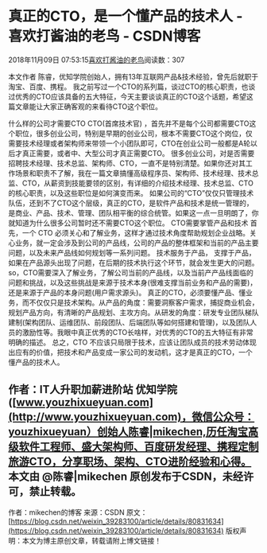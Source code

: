 
# 真正的CTO，是一个懂产品的技术人 - 喜欢打酱油的老鸟 - CSDN博客


2018年11月09日 07:53:15[喜欢打酱油的老鸟](https://me.csdn.net/weixin_42137700)阅读数：307


本文作者 陈睿，优知学院创始人，拥有13年互联网产品&技术经验，曾先后就职于淘宝、百度、携程。
我之前写过一个CTO的系列篇，谈过CTO的核心职责，也谈过优秀的CTO应该具备的五大特征，今天主要谈谈真正的CTO这个话题，希望这篇文章能让大家正确客观的来看待CTO这个职位。

什么样的公司才需要CTO
CTO(首席技术官) ，首先并不是每个公司都需要CTO这个职位，很多创业公司，特别是早期的创业公司，根本不需要CTO这个岗位，仅需要技术经理或者架构师来带领一个小团队即可，CTO在创业公司一般都是A轮以后才真正需要，或者中、大型公司才真正需要CTO。
很多创业公司，对是否需要招聘技术经理、技术总监、架构师、CTO，一直不是特别清楚。如果你还对其工作场景和职责不了解，我在一篇文章搞懂高级程序员、架构师、技术经理、技术总监、CTO，从薪资到技能要领的区别，有详细的介绍技术经理、技术总监、CTO的核心职责，以及这些职位是如何演变而来。
如果公司的“CTO”仅仅只管理技术队伍，还到不了CTO这个层级，真正的CTO，是软件产品和技术是统一管理的，是商业、产品、技术、管理、团队相平衡的综合统管。如果这一点一旦明朗了，你就知道为什么很多公司暂时还不需要CTO这个职位。
CTO需要掌管产品和技术
首先，一个 CTO 必须关心和了解业务，这样才通过技术角度帮助规划企业战略。关心业务，就一定会涉及到公司的产品线，公司的产品的整体框架和当前的产品主要问题，以及未来产品线如何规划等一系列问题。
技术服务于产品， 支撑于产品，如果在产品源头出现了问题，在后期的技术执行这个环节，就会发生更大的问题。so，CTO需要深入了解业务，了解公司当前的产品线，以及当前产产品线面临的问题和挑战，以及这些挑战是来源于技术本身(很难支撑当前业务和产品的需要)，还是来源于产品的本身问题(用户需求源头)。
真正的CTO，必须要懂产品、懂业务，而不仅仅只是技术架构。从产品的角度：需要洞察客户需求，捕捉商业机会，规划产品方向，有清晰的产品规划、主攻方向。从研发的角度：研发专业团队梯队建制(架构团队、运维团队、前段团队、后端团队等如何搭建和管理)，以及团队人员的激励性等。我眼中真正优秀的CTO长啥样，对优秀的CTO的五大特征有非常明确的描述。
总之，CTO 不应该只局限于技术，应该让团队成员的技术劳动体现出应有的价值，把技术和产品变成一家公司的发动机，这才是真正的CTO，一个懂产品的技术人。

作者：IT人升职加薪进阶站 优知学院 ([www.youzhixueyuan.com](http://www.youzhixueyuan.com)，微信公众号：youzhixueyuan）创始人陈睿|mikechen,历任淘宝高级软件工程师、盛大架构师、百度研发经理、携程定制旅游CTO，分享职场、架构、CTO进阶经验和心得。
本文由 @陈睿|mikechen 原创发布于CSDN，未经许可，禁止转载。
---------------------
作者：mikechen的博客
来源：CSDN
原文：[https://blog.csdn.net/weixin_39283100/article/details/80831634](https://blog.csdn.net/weixin_39283100/article/details/80831634)
版权声明：本文为博主原创文章，转载请附上博文链接！

